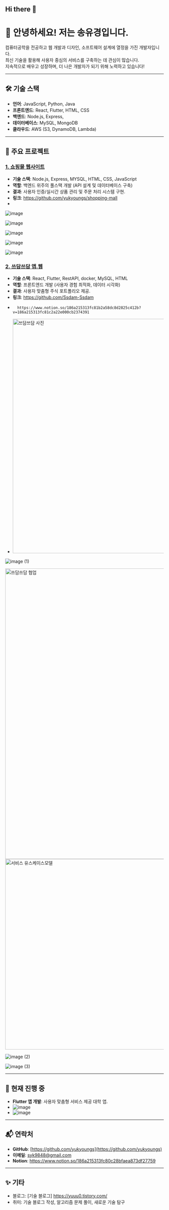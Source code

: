 ## Hi there 👋

# 👋 안녕하세요! 저는 송유경입니다.
컴퓨터공학을 전공하고 웹 개발과 디자인, 소프트웨어 설계에 열정을 가진 개발자입니다.  
최신 기술을 활용해 사용자 중심의 서비스를 구축하는 데 관심이 많습니다.  
지속적으로 배우고 성장하며, 더 나은 개발자가 되기 위해 노력하고 있습니다!

---

## 🛠 기술 스택
- **언어**: JavaScript, Python, Java
- **프론트엔드**: React, Flutter, HTML, CSS
- **백엔드**: Node.js, Express, 
- **데이터베이스**: MySQL, MongoDB
- **클라우드**: AWS (S3, DynamoDB, Lambda)

---

## 📂 주요 프로젝트
### [1. 쇼핑몰 웹사이트](https://github.com/yukyoungs/shopping-mall)
- **기술 스택**: Node.js, Express, MYSQL, HTML, CSS, JavaScript
- **역할**: 백엔드 위주의 풀스택 개발 (API 설계 및 데이터베이스 구축)
- **결과**: 사용자 인증/실시간 상품 관리 및 주문 처리 시스템 구현.
- **링크**: https://github.com/yukyoungs/shopping-mall
- 
![image](https://github.com/user-attachments/assets/060c188f-0f99-4405-891c-3742474db9e1)

![image](https://github.com/user-attachments/assets/6c233db5-d20c-4fda-a495-81b319b5392e)

![image](https://github.com/user-attachments/assets/aa599265-c3b0-4d84-a30f-af9b5ca3b6c8)

![image](https://github.com/user-attachments/assets/e31346af-b47a-4f28-b0cf-c009d7bddac3)

![image](https://github.com/user-attachments/assets/ba03efae-aa24-43e8-8b60-4e51371b60c2)





### [2. 쓰담쓰담 앱.웹](https://github.com/Ssdam-Ssdam)
- **기술 스택**: React, Flutter, RestAPI, docker, MySQL, HTML
- **역할**: 프론트엔드 개발 (사용자 경험 최적화, 데이터 시각화)
- **결과**: 사용자 맞춤형 주식 포트폴리오 제공.
- **링크**: https://github.com/Ssdam-Ssdam
-       https://www.notion.so/186a215313fc81b2a58dc8d2825c412b?v=186a215313fc81c2a22e000cb2374391
- <img width="743" alt="쓰담쓰담 사진" src="https://github.com/user-attachments/assets/d86fdc10-4f2d-4569-a218-bffd019e2742" />

![image (1)](https://github.com/user-attachments/assets/b530097a-37d0-46c9-9b5e-bea4ed3a65d1)

<img width="921" alt="쓰담쓰담 협업" src="https://github.com/user-attachments/assets/2f2219f2-83cd-43b6-af99-31e71be72bea" />

<img width="604" alt="서비스 유스케이스모델" src="https://github.com/user-attachments/assets/3da3193e-6227-4788-81e2-2301f6fef9f9" />

<Figma Design>
  
![image (2)](https://github.com/user-attachments/assets/a4919cd2-1bb6-4528-b570-b4c32c2bde6b)
  
![image (3)](https://github.com/user-attachments/assets/5863381c-4ab7-48fb-9912-c217aa9d79a1)





---

## 🌱 현재 진행 중
- **Flutter 앱 개발**: 사용자 맞춤형 서비스 제공 대학 앱.
- ![image](https://github.com/user-attachments/assets/3c1a6510-4041-45c8-b4f4-1f464e0b2732)
- ![image](https://github.com/user-attachments/assets/f18399db-7a4c-42b6-80a0-b4949ba4cf7a)

---

## 📬 연락처
- **GitHub**: [https://github.com/yukyoungs](https://github.com/yukyoungs)
- **이메일**: syk9848@gmail.com
- **Notion**: https://www.notion.so/186a215313fc80c28bfaea873df27759

---

## ✨ 기타
- 블로그: [기술 블로그] https://yuuu0.tistory.com/
- 취미: 기술 블로그 작성, 알고리즘 문제 풀이, 새로운 기술 탐구





<!--
**yukyoungs/yukyoungs** is a ✨ _special_ ✨ repository because its `README.md` (this file) appears on your GitHub profile.

Here are some ideas to get you started:

- 🔭 I’m currently working on ...
- 🌱 I’m currently learning ...
- 👯 I’m looking to collaborate on ...
- 🤔 I’m looking for help with ...
- 💬 Ask me about ...
- 📫 How to reach me: ...
- 😄 Pronouns: ...
- ⚡ Fun fact: ...
-->
